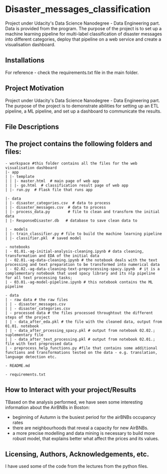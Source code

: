 # Disaster_messages_classification
Project under Udacity's Data Science Nanodegree - Data Engineering part.
Data is provided from the program. The purpose of the project is to set up a machine learning pipeline for multi-label classification of disaster messages into different categories, deploy that pipeline on a web service and create a visualisation dashboard. 

## Installations 
For reference - check the requirements.txt file in the main folder. 

## Project Motivation
Project under Udacity's Data Science Nanodegree - Data Engineering part.
The purpose of the project is to demonstrate abilities for setting up an ETL pipeline, a ML pipeline, and set up a dashboard to communicate the results. 

## File Descriptions
The project contains the following folders and files: 
------------
```
- workspace #this folder contains all the files for the web visualisation dashboard
|- app
| |- template
| | |- master.html  # main page of web app
| | |- go.html  # classification result page of web app
| |- run.py  # Flask file that runs app

|- data
| |- disaster_categories.csv  # data to process 
| |- disaster_messages.csv  # data to process
| |- process_data.py        # file to clean and transform the initial data 
| |- ResponseDisaster.db   # database to save clean data to

| - models
| |- train_classifier.py # file to build the machine learning pipeline
| |- classifier.pkl  # saved model 

- notebooks 
| - 01.01.-ag-initial-analysis-cleaning.ipynb # data cleaning, transformation and EDA of the initial data
| - 02.01.-ag-data-cleaning.ipynb # the notebook deals with the text processing and text preparation to be transformed into numerical data
| - 02.02.-ag-data-cleaning-text-preprocessing-spacy.ipynb  # it is a complementary notebook that used spacy library and its nlp pipeline for all text processing tasks; 
| - 03.01.-ag-model-pipeline.ipynb # this notebook contains the ML pipeline
  
- data
| - raw data # the raw files
| | - disaster_messages.csv
| | - disaster_categories.csv
| - processed data # the files processed throughtout the different steps of the project
| | - data_after_eda.pkl # the file with the cleaned data, output from 01.01. notebook
| | - data_after_prcessing_spacy.pkl # output from notebook 02.02.; suplementary file
| | - data_after_text_processing.pkl # output from notebook 02.01.; file with text preprossed data
| - preprocess_help_functions.py #file that contains some additional functions and transformations tested on the data - e.g. translation, language detection etc.

- README.md

- requirements.txt 
```
## How to Interact with your project/Results
TBased on the analysis performed, we have seen some interesting information about the AirBNBs in Boston:

- beginning of Autumn is the busiest period for the airBNBs occupancy rates
- there are neighbourhoods that reveal a capacity for new AirBNBs.
- a more precise modelling and data mining is necessary to build more robust model, that explains better what affect the prices and its values.

## Licensing, Authors, Acknowledgements, etc.
I have used some of the code from the lectures from the python files.
